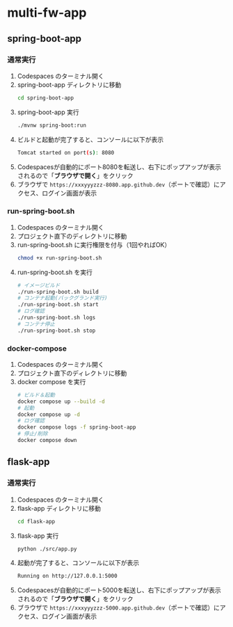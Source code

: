 # multi-fw-app
## spring-boot-app
### 通常実行
1.  Codespaces のターミナル開く
2.  spring-boot-app ディレクトリに移動
    ```bash
    cd spring-boot-app
    ```
3.  spring-boot-app 実行
    ```bash
    ./mvnw spring-boot:run
    ```
4.  ビルドと起動が完了すると、コンソールに以下が表示
    ```bash
    Tomcat started on port(s): 8080
    ```
5.  Codespacesが自動的にポート8080を転送し、右下にポップアップが表示されるので「**ブラウザで開く**」をクリック
6.  ブラウザで `https://xxxyyyzzz-8080.app.github.dev`（ポートで確認）にアクセス、ログイン画面が表示

### run-spring-boot.sh
1.  Codespaces のターミナル開く
2.  プロジェクト直下のディレクトリに移動
3.  run-spring-boot.sh に実行権限を付与（1回やればOK）
    ```bash
    chmod +x run-spring-boot.sh
    ```
4.  run-spring-boot.sh を実行
    ```bash
    # イメージビルド
    ./run-spring-boot.sh build
    # コンテナ起動(バックグランド実行)
    ./run-spring-boot.sh start
    # ログ確認
    ./run-spring-boot.sh logs
    # コンテナ停止
    ./run-spring-boot.sh stop
    ```
### docker-compose
1.  Codespaces のターミナル開く
2.  プロジェクト直下のディレクトリに移動
3.  docker compose を実行
    ```bash
    # ビルド＆起動
    docker compose up --build -d
    # 起動
    docker compose up -d
    # ログ確認
    docker compose logs -f spring-boot-app
    # 停止/削除
    docker compose down
    ```
## flask-app
### 通常実行
1.  Codespaces のターミナル開く
2.  flask-app ディレクトリに移動
    ```bash
    cd flask-app
    ```
3.  flask-app 実行
    ```bash
    python ./src/app.py
    ```
4.  起動が完了すると、コンソールに以下が表示
    ```bash
    Running on http://127.0.0.1:5000
    ```
5.  Codespacesが自動的にポート5000を転送し、右下にポップアップが表示されるので「**ブラウザで開く**」をクリック
6.  ブラウザで `https://xxxyyyzzz-5000.app.github.dev`（ポートで確認）にアクセス、ログイン画面が表示
